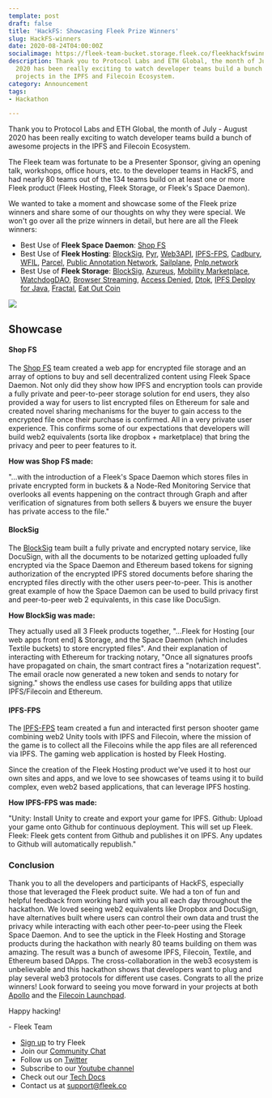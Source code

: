 ```yaml
---
template: post
draft: false
title: 'HackFS: Showcasing Fleek Prize Winners'
slug: HackFS-winners
date: 2020-08-24T04:00:00Z
socialimage: https://fleek-team-bucket.storage.fleek.co/fleekhackfswinners.jpeg
description: Thank you to Protocol Labs and ETH Global, the month of July - August
  2020 has been really exciting to watch developer teams build a bunch of awesome
  projects in the IPFS and Filecoin Ecosystem.
category: Announcement
tags:
- Hackathon

---
```

Thank you to Protocol Labs and ETH Global, the month of July - August 2020 has been really exciting to watch developer teams build a bunch of awesome projects in the IPFS and Filecoin Ecosystem.

The Fleek team was fortunate to be a Presenter Sponsor, giving an opening talk, workshops, office hours, etc. to the developer teams in HackFS, and had nearly 80 teams out of the 134 teams build on at least one or more Fleek product (Fleek Hosting, Fleek Storage, or Fleek's Space Daemon).

We wanted to take a moment and showcase some of the Fleek prize winners and share some of our thoughts on why they were special. We won't go over all the prize winners in detail, but here are all the Fleek winners:

* Best Use of **Fleek Space Daemon**: [Shop FS](https://hack.ethglobal.co/showcase/shop-fs-recSnBFT0TY7XgYNK)
* Best Use of **Fleek Hosting**: [BlockSig](https://hack.ethglobal.co/showcase/blocksig-recT3kpIaPtPKNek2), [Pyr](https://hack.ethglobal.co/showcase/pyr-rec9LKk3ZGMW6qrOa), [Web3API](https://hack.ethglobal.co/showcase/web3api-recItC5qPwuQmLqug), [IPFS-FPS](https://hack.ethglobal.co/showcase/ipfs-fps-rec1OcC5wSjdp1LEp), [Cadbury](https://hack.ethglobal.co/showcase/cadbury-reckhMFHOxGqXC8DY), [WFIL](https://hack.ethglobal.co/showcase/wfil-recCwbCnY2rnipjcR), [Parcel](https://hack.ethglobal.co/showcase/parcel-recMzBP7HUVYDYQIR),  [Public Annotation Network](https://hack.ethglobal.co/showcase/public-annotation-network-recnKxnp9epAR1fOF), [Sailplane](https://hack.ethglobal.co/showcase/sailplane-web-recoJM0CPadSrw9yj), [Pnlp.network](https://hack.ethglobal.co/showcase/pnlp-i-e-pulp-recmjUDBoPH8faOCC)
* Best Use of **Fleek Storage**: [BlockSig](https://hack.ethglobal.co/showcase/blocksig-recT3kpIaPtPKNek2), [Azureus](https://hack.ethglobal.co/showcase/azureus-recTkk0jGPXRrwg6Z), [Mobility Marketplace](https://hack.ethglobal.co/showcase/mobility-marketplace-rectlFaxjBi0m2S5j), [WatchdogDAO](https://hack.ethglobal.co/showcase/watchdog-dao-rec1ds7btRqO0ZhE3), [Browser Streaming](https://hack.ethglobal.co/showcase/browser-streaming-recBbvY9FuBJYI99c), [Access Denied](https://hack.ethglobal.co/showcase/access-denied-rec4tYQAw3m287S4o), [Dtok](https://hack.ethglobal.co/showcase/dtok-recqD1ftybrCndTYv), [IPFS Deploy for Java](https://hack.ethglobal.co/showcase/ipfs-deploy-for-java-recy6OKUfckknpvas), [Fractal](https://hack.ethglobal.co/showcase/fractal-rec9Pwf9Wu59jLEI7), [Eat Out Coin](https://hack.ethglobal.co/showcase/eat-out-coin-rec29E37C5glphmeI)

![](https://fleek-team-bucket.storage.fleek.co/fleekhackfswinners.jpeg)

## Showcase

#### Shop FS

The [Shop FS](https://hack.ethglobal.co/showcase/shop-fs-recSnBFT0TY7XgYNK) team created a web app for encrypted file storage and an array of options to buy and sell decentralized content using Fleek Space Daemon. Not only did they show how IPFS and encryption tools can provide a fully private and peer-to-peer storage solution for end users, they also provided a way for users to list encrypted files on Ethereum for sale and created novel sharing mechanisms for the buyer to gain access to the encrypted file once their purchase is confirmed. All in a very private user experience. This confirms some of our expectations that developers will build web2 equivalents (sorta like dropbox + marketplace) that bring the privacy and peer to peer features to it.

**How was Shop FS made:**

"...with the introduction of a Fleek's Space Daemon which stores files in private encrypted form in buckets & a Node-Red Monitoring Service that overlooks all events happening on the contract through Graph and after verification of signatures from both sellers & buyers we ensure the buyer has private access to the file."

#### BlockSig

The [BlockSig](https://hack.ethglobal.co/showcase/blocksig-recT3kpIaPtPKNek2) team built a fully private and encrypted notary service, like DocuSign, with all the documents to be notarized getting uploaded fully encrypted via the Space Daemon and Ethereum based tokens for signing authorization of the encrypted IPFS stored documents before sharing the encrypted files directly with the other users peer-to-peer. This is another great example of how the Space Daemon can be used to build privacy first and peer-to-peer web 2 equivalents, in this case like DocuSign.

**How BlockSig was made:**

They actually used all 3 Fleek products together, "...Fleek for Hosting \[our web apps front end\] & Storage, and the Space Daemon (which includes Textile buckets) to store encrypted files". And their explanation of interacting with Ethereum for tracking notary, "Once all signatures proofs have propagated on chain, the smart contract fires a "notarization request". The email oracle now generated a new token and sends to notary for signing." shows the endless use cases for building apps that utilize IPFS/Filecoin and Ethereum.

#### IPFS-FPS

The [IPFS-FPS](https://hack.ethglobal.co/showcase/ipfs-fps-rec1OcC5wSjdp1LEp) team created a fun and interacted first person shooter game combining web2 Unity tools with IPFS and Filecoin, where the mission of the game is to collect all the Filecoins while the app files are all referenced via IPFS. The gaming web application is hosted by Fleek Hosting.

Since the creation of the Fleek Hosting product we've used it to host our own sites and apps, and we love to see showcases of teams using it to build complex, even web2 based applications, that can leverage IPFS hosting.

**How IPFS-FPS was made:**

"Unity: Install Unity to create and export your game for IPFS. Github: Upload your game onto Github for continuous deployment. This will set up Fleek. Fleek: Fleek gets content from Github and publishes it on IPFS. Any updates to Github will automatically republish."

### Conclusion

Thank you to all the developers and participants of HackFS, especially those that leveraged the Fleek product suite. We had a ton of fun and helpful feedback from working hard with you all each day throughout the hackathon. We loved seeing web2 equivalents like Dropbox and DocuSign, have alternatives built where users can control their own data and trust the privacy while interacting with each other peer-to-peer using the Fleek Space Daemon. And to see the uptick in the Fleek Hosting and Storage products during the hackathon with nearly 80 teams building on them was amazing. The result was a bunch of awesome IPFS, Filecoin, Textile, and Ethereum based DApps. The cross-collaboration in the web3 ecosystem is unbelievable and this hackathon shows that developers want to plug and play several web3 protocols for different use cases. Congrats to all the prize winners! Look forward to seeing you move forward in your projects at both [Apollo](https://gitcoin.co/blog/apollo/) and the [Filecoin Launchpad](https://consensys.net/blog/press-release/filecoin-launchpad-accelerator-powered-by-tachyon/?utm_medium=email&_hsmi=92848280&_hsenc=p2ANqtz-_yPBeBqoeFLXlvXNJuDgEr73_DgeIo0-8FprDKMIDUdMK2TUFAi4L5dk8OROBzHA_2GJddl3qx6sYf_iArQcorulBLHQ&utm_content=92848280&utm_source=hs_email).

Happy hacking!

\- Fleek Team

* [Sign up](https://app.fleek.co "Sign Up") to try Fleek
* Join our [Community Chat](https://join.slack.com/t/fleek-public/shared_invite/zt-bxna7y1d-PbVdut4rgHt5jM6Zjg9g9A "Fleek's Slack")
* Follow us on [Twitter](https://twitter.com/FleekHQ "Fleek's Twitter")
* Subscribe to our [Youtube channel](https://www.youtube.com/channel/UCBzlwYM0JjZpjDZ52-SLUmw "Fleek's Youtube Channel")
* Check out our [Tech Docs](https://docs.fleek.co/ "Fleek Docs")
* Contact us at support@fleek.co